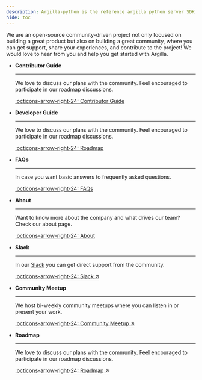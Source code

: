 ```yaml
---
description: Argilla-python is the reference argilla python server SDK.
hide: toc
---
```


We are an open-source community-driven project not only focused on building a great product but also on building a great community, where you can get support, share your experiences, and contribute to the project! We would love to hear from you and help you get started with Argilla.

<div class="grid cards" markdown>

-   __Contributor Guide__

    ---

    We love to discuss our plans with the community. Feel encouraged to participate in our roadmap discussions.

    [:octicons-arrow-right-24: Contributor Guide](/docs/community/contributor)

-   __Developer Guide__

    ---

    We love to discuss our plans with the community. Feel encouraged to participate in our roadmap discussions.

    [:octicons-arrow-right-24: Roadmap](/docs/community/developer)

-   __FAQs__

    ---

    In case you want basic answers to frequently asked questions.

    [:octicons-arrow-right-24: FAQs](/docs/community/faq)

-   __About__

    ---

    Want to know more about the company and what drives our team? Check our about page.

    [:octicons-arrow-right-24: About](/docs/community/about)

-   __Slack__

    ---

    In our [Slack]() you can get direct support from the community.


    [:octicons-arrow-right-24: Slack ↗](https://join.slack.com/t/rubrixworkspace/shared_invite/zt-whigkyjn-a3IUJLD7gDbTZ0rKlvcJ5g)

-   __Community Meetup__

    ---

    We host bi-weekly community meetups where you can listen in or present your work.

    [:octicons-arrow-right-24: Community Meetup ↗](https://lu.ma/argilla-event-calendar)

-   __Roadmap__

    ---

    We love to discuss our plans with the community. Feel encouraged to participate in our roadmap discussions.

    [:octicons-arrow-right-24: Roadmap ↗](https://github.com/orgs/argilla-io/projects/10/views/1)

</div>